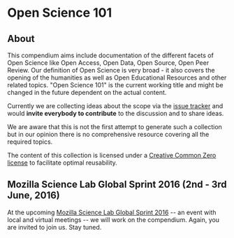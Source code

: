 # Open Science 101

## About

This compendium aims include documentation of the different facets of
Open Science like Open Access, Open Data, Open Source, Open Peer
Review. Our definition of Open Science is very broad - it also covers
the opening of the humanities as well as Open Educational Resources
and other related topics. "Open Science 101" is the current working
title and might be changed in the future dependent on the actual
content.

Currently we are collecting ideas about the scope via the [issue
tracker](https://github.com/OKScienceDE/Open_Science_101/issues) and
would **invite everybody to contribute** to the discussion and to
share ideas.

We are aware that this is not the first attempt to generate such a
collection but in our opinion there is no comprehensive resource
covering all the required topics.

The content of this collection is licensed under a [Creative Common
Zero license](https://creativecommons.org/publicdomain/zero/1.0/) to
facilitate optimal reusability.

## Mozilla Science Lab Global Sprint 2016 (2nd - 3rd June, 2016)

At the upcoming [Mozilla Science Lab Global Sprint
2016](https://www.mozillascience.org/) -- an event with local and
virtual meetings -- we will work on the compendium. Again, you are
invited to join us. Stay tuned.
